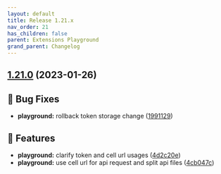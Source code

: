 ```yaml
---
layout: default
title: Release 1.21.x
nav_order: 21
has_children: false
parent: Extensions Playground
grand_parent: Changelog
---
```


## [1.21.0](https://github.com/lumapps/lumapps-extensions-playground/compare/v1.20.1...v1.21.0) (2023-01-26)


## 🐛 Bug Fixes

* **playground:** rollback token storage change ([1991129](https://github.com/lumapps/lumapps-extensions-playground/commit/1991129a063b65e518c0213656e985913735b77d))


## 🚀 Features

- **playground:** clarify token and cell url usages ([4d2c20e](https://github.com/lumapps/lumapps-extensions-playground/commit/4d2c20ed5dead50c5a3961dc098c8f9b67afca56))
- **playground:** use cell url for api request and split api files ([4cb047c](https://github.com/lumapps/lumapps-extensions-playground/commit/4cb047cf656bb28f6c8b85583aacbc7770a9c30c))